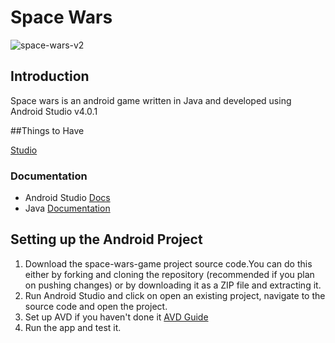 # Space Wars

![space-wars-v2](https://user-images.githubusercontent.com/56535991/89294677-7a570200-d67d-11ea-8dad-78d7ace7550d.jpg)

## Introduction

Space wars is an android game written in Java and developed using Android Studio v4.0.1

##Things to Have

[Studio](https://developer.android.com/studio)

### Documentation

- Android Studio [Docs](https://developer.android.com/guide)
- Java [Documentation](https://docs.oracle.com/en/java/javase/14/)

## Setting up the Android Project

1. Download the space-wars-game project source code.You can do this either by forking and cloning the repository (recommended if you plan on pushing changes) or by downloading it as a ZIP file and extracting it.                                                                                                                                           
2. Run Android Studio and click on open an existing project, navigate to the source code and open the project.
3. Set up AVD if you haven't done it [AVD Guide](https://developer.android.com/studio/run/managing-avds)
4. Run the app and test it.
